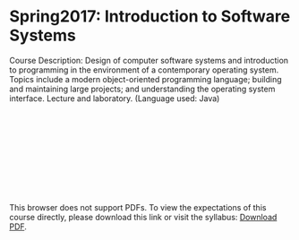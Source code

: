 # Spring2017: Introduction to Software Systems
Course Description: Design of computer software systems and introduction to programming in the environment of a contemporary operating system. Topics include a modern object-oriented programming language; building and maintaining large projects; and understanding the operating system interface. Lecture and laboratory. (Language used: Java)

<object data="https://github.com/r-h-fisch/Spring2017-Introduction-to-Software-Systems/blob/master/Course_Syllabus_Spring_2017.pdff" type="application/pdf" width="700px" height="700px">
    <embed src="https://github.com/r-h-fisch/Spring2017-Introduction-to-Software-Systems/blob/master/Course_Syllabus_Spring_2017.pdf">
        <p>This browser does not support PDFs. 
           To view the expectations of this course directly, please download this link or visit the syllabus: <a href="http://yoursite.com/the.pdf">Download PDF</a>.</p>
    </embed>
</object>
